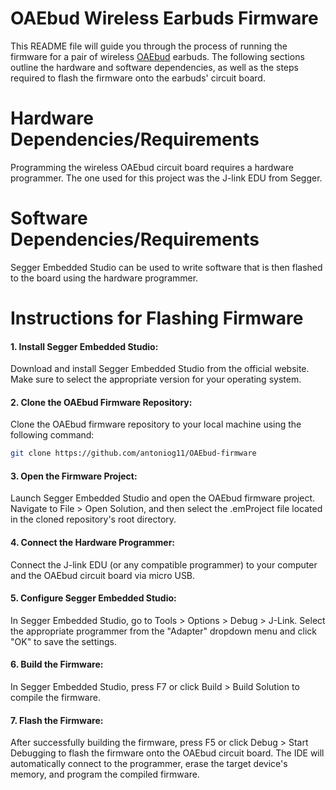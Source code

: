 # OAEbud Wireless Earbuds Firmware
This README file will guide you through the process of running the firmware for a pair of wireless [OAEbud](https://github.com/uw-x/WirelessHardware) earbuds. The following sections outline the hardware and software dependencies, as well as the steps required to flash the firmware onto the earbuds' circuit board.

# Hardware Dependencies/Requirements
Programming the wireless OAEbud circuit board requires a hardware programmer. The one used for this project was the J-link EDU from Segger.

# Software Dependencies/Requirements

Segger Embedded Studio can be used to write software that is then flashed to the board using the hardware programmer.

# Instructions for Flashing Firmware

#### 1. Install Segger Embedded Studio:
Download and install Segger Embedded Studio from the official website. Make sure to select the appropriate version for your operating system.

#### 2. Clone the OAEbud Firmware Repository:
Clone the OAEbud firmware repository to your local machine using the following command:

```bash
git clone https://github.com/antoniog11/OAEbud-firmware
```

#### 3. Open the Firmware Project:
Launch Segger Embedded Studio and open the OAEbud firmware project. Navigate to File > Open Solution, and then select the .emProject file located in the cloned repository's root directory.

#### 4. Connect the Hardware Programmer:
Connect the J-link EDU (or any compatible programmer) to your computer and the OAEbud circuit board via micro USB.

#### 5. Configure Segger Embedded Studio:
In Segger Embedded Studio, go to Tools > Options > Debug > J-Link. Select the appropriate programmer from the "Adapter" dropdown menu and click "OK" to save the settings.

#### 6. Build the Firmware:
In Segger Embedded Studio, press F7 or click Build > Build Solution to compile the firmware.

#### 7. Flash the Firmware:
After successfully building the firmware, press F5 or click Debug > Start Debugging to flash the firmware onto the OAEbud circuit board. The IDE will automatically connect to the programmer, erase the target device's memory, and program the compiled firmware.
